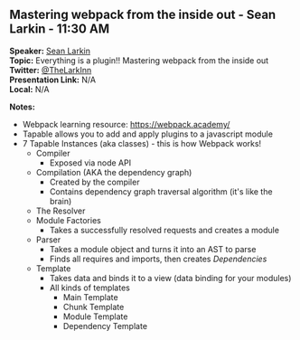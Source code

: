 ## Mastering webpack from the inside out - Sean Larkin - 11:30 AM
**Speaker:** [Sean Larkin](https://github.com/TheLarkInn) <br>
**Topic:** Everything is a plugin!! Mastering webpack from the inside out <br>
**Twitter:** [@TheLarkInn](http://twitter.com/TheLarkInn) <br>
**Presentation Link:** N/A <br>
**Local:** N/A <br>

**Notes:**
- Webpack learning resource: https://webpack.academy/
- Tapable allows you to add and apply plugins to a javascript module
- 7 Tapable Instances (aka classes) - this is how Webpack works!
    + Compiler
        * Exposed via node API
    + Compilation (AKA the dependency graph)
        * Created by the compiler
        * Contains dependency graph traversal algorithm (it's like the brain)
    + The Resolver
    + Module Factories
        * Takes a successfully resolved requests and creates a module
    + Parser
        * Takes a module object and turns it into an AST to parse
        * Finds all requires and imports, then creates *Dependencies*
    + Template
        * Takes data and binds it to a view (data binding for your modules)
        * All kinds of templates
            - Main Template
            - Chunk Template
            - Module Template
            - Dependency Template

